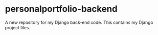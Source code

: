 # personalportfolio-backend
A new repository for my Django back-end code. This contains my Django project files.
